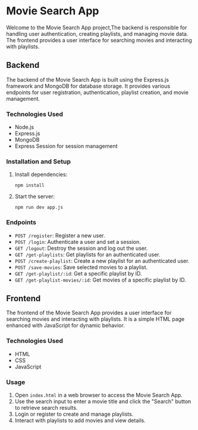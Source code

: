 # Movie Search App 

Welcome to the Movie Search App project,The backend is responsible for handling user authentication, creating playlists, and managing movie data. The frontend provides a user interface for searching movies and interacting with playlists.

## Backend

The backend of the Movie Search App is built using the Express.js framework and MongoDB for database storage. It provides various endpoints for user registration, authentication, playlist creation, and movie management.

### Technologies Used

- Node.js
- Express.js
- MongoDB
- Express Session for session management

### Installation and Setup

1. Install dependencies:
   ```
   npm install
   ```

2. Start the server:
   ```
   npm run dev app.js
   ```

### Endpoints

- `POST /register`: Register a new user.
- `POST /login`: Authenticate a user and set a session.
- `GET /logout`: Destroy the session and log out the user.
- `GET /get-playlists`: Get playlists for an authenticated user.
- `POST /create-playlist`: Create a new playlist for an authenticated user.
- `POST /save-movies`: Save selected movies to a playlist.
- `GET /get-playlist/:id`: Get a specific playlist by ID.
- `GET /get-playlist-movies/:id`: Get movies of a specific playlist by ID.

## Frontend

The frontend of the Movie Search App provides a user interface for searching movies and interacting with playlists. It is a simple HTML page enhanced with JavaScript for dynamic behavior.

### Technologies Used

- HTML
- CSS
- JavaScript

### Usage

1. Open `index.html` in a web browser to access the Movie Search App.
2. Use the search input to enter a movie title and click the "Search" button to retrieve search results.
3. Login or register to create and manage playlists.
4. Interact with playlists to add movies and view details.
